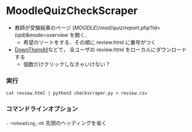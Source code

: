 # MoodleQuizCheckScraper

* 教師が受験結果のページ $(MOODLE)/mod/quiz/report.php?id=$(qid)&mode=overview を開く．
  * 希望のソートをする．その順に review.html に番号がつく
* [DownThemAll](https://chromewebstore.google.com/detail/downthemall/nljkibfhlpcnanjgbnlnbjecgicbjkge?hl=ja&pli=1)などで， 全ユーザの review.html をローカルにダウンロードする
  * 個数だけクリックしなきゃいけない？

### 実行

```shell
cat review.html | python3 checkscraper.py > review.csv
```

### コマンドラインオプション
`--noheading`,`-nh` 先頭のヘッディングを省く
